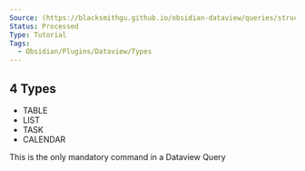 ```yaml
---
Source: (https://blacksmithgu.github.io/obsidian-dataview/queries/structure/)
Status: Processed
Type: Tutorial
Tags:
  - Obsidian/Plugins/Dataview/Types
---
```


## 4 Types

- TABLE
- LIST
- TASK
- CALENDAR

This is the only mandatory command in a Dataview Query